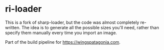 # ri-loader

This is a fork of sharp-loader, but the code was almost completely re-written.  The idea is to generate all the possible sizes you'll need, rather than specify them manually every time you import an image.

Part of the build pipeline for https://wingspatagonia.com.
